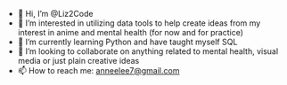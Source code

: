 - 👋 Hi, I’m @Liz2Code
- 👀 I’m interested in utilizing data tools to help create ideas from my interest in anime and mental health (for now and for practice)
- 🌱 I’m currently learning Python and have taught myself SQL
- 💞️ I’m looking to collaborate on anything related to mental health, visual media or just plain creative ideas
- 📫 How to reach me: anneelee7@gmail.com

<!---
Liz2Code/Liz2Code is a ✨ special ✨ repository because its `README.md` (this file) appears on your GitHub profile.
You can click the Preview link to take a look at your changes.
--->
